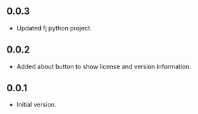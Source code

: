 ## 0.0.3

- Updated fj python project.

## 0.0.2

- Added about button to show license and version information.

## 0.0.1

- Initial version.
